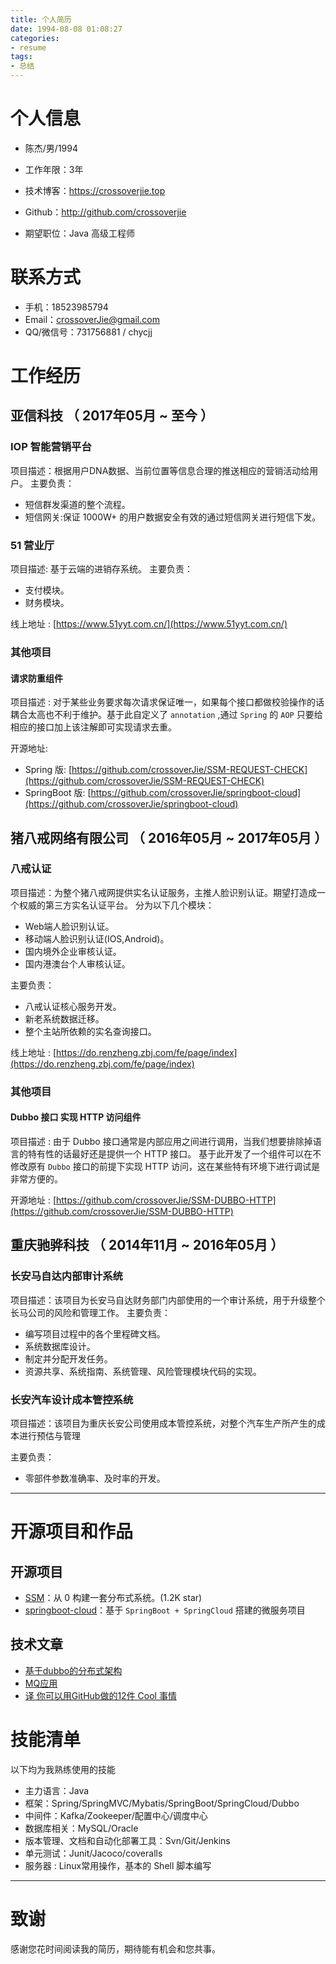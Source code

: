 ```yaml
---
title: 个人简历
date: 1994-08-08 01:08:27
categories: 
- resume
tags: 
- 总结
---
```


# 个人信息

 - 陈杰/男/1994 
 - 工作年限：3年
 - 技术博客：https://crossoverjie.top 
 - Github：http://github.com/crossoverjie 

 - 期望职位：Java 高级工程师

# 联系方式

- 手机：18523985794
- Email：crossoverJie@gmail.com
- QQ/微信号：731756881 / chycjj


# 工作经历
## 亚信科技 （ 2017年05月 ~ 至今 ）

### IOP 智能营销平台
项目描述：根据用户DNA数据、当前位置等信息合理的推送相应的营销活动给用户。
主要负责：
- 短信群发渠道的整个流程。
- 短信网关:保证 1000W+ 的用户数据安全有效的通过短信网关进行短信下发。


### 51 营业厅
项目描述: 基于云端的进销存系统。
主要负责：
- 支付模块。
- 财务模块。

线上地址 : [https://www.51yyt.com.cn/](https://www.51yyt.com.cn/)

### 其他项目
#### 请求防重组件
项目描述 : 对于某些业务要求每次请求保证唯一，如果每个接口都做校验操作的话耦合太高也不利于维护。基于此自定义了 `annotation` ,通过 `Spring` 的 `AOP` 只要给相应的接口加上该注解即可实现请求去重。

开源地址:
- Spring 版: [https://github.com/crossoverJie/SSM-REQUEST-CHECK](https://github.com/crossoverJie/SSM-REQUEST-CHECK)
- SpringBoot 版: [https://github.com/crossoverJie/springboot-cloud](https://github.com/crossoverJie/springboot-cloud)

  
## 猪八戒网络有限公司 （ 2016年05月 ~ 2017年05月 ）

### 八戒认证
项目描述：为整个猪八戒网提供实名认证服务，主推人脸识别认证。期望打造成一个权威的第三方实名认证平台。
分为以下几个模块：
- Web端人脸识别认证。
- 移动端人脸识别认证(IOS,Android)。
- 国内境外企业审核认证。
- 国内港澳台个人审核认证。

主要负责：
- 八戒认证核心服务开发。
- 新老系统数据迁移。
- 整个主站所依赖的实名查询接口。

线上地址 : [https://do.renzheng.zbj.com/fe/page/index](https://do.renzheng.zbj.com/fe/page/index)

### 其他项目

#### Dubbo 接口 实现 HTTP 访问组件
项目描述 : 由于 Dubbo 接口通常是内部应用之间进行调用，当我们想要排除掉语言的特有性的话最好还是提供一个 HTTP 接口。
基于此开发了一个组件可以在不修改原有 `Dubbo` 接口的前提下实现 HTTP 访问，这在某些特有环境下进行调试是非常方便的。

开源地址 : [https://github.com/crossoverJie/SSM-DUBBO-HTTP](https://github.com/crossoverJie/SSM-DUBBO-HTTP)


  ## 重庆驰骅科技 （ 2014年11月 ~ 2016年05月 ）
  
  ### 长安马自达内部审计系统
  
  项目描述：该项目为长安马自达财务部门内部使用的一个审计系统，用于升级整个长马公司的风险和管理工作。
主要负责：

- 编写项目过程中的各个里程碑文档。
- 系统数据库设计。
- 制定并分配开发任务。
- 资源共享、系统指南、系统管理、风险管理模块代码的实现。


### 长安汽车设计成本管控系统
项目描述：该项目为重庆长安公司使用成本管控系统，对整个汽车生产所产生的成本进行预估与管理

主要负责：
- 零部件参数准确率、及时率的开发。
  
---      
      
# 开源项目和作品

## 开源项目

  - [SSM](https://github.com/crossoverJie/SSM)：从 0 构建一套分布式系统。(1.2K star)
  - [springboot-cloud](https://github.com/crossoverJie/springboot-cloud)：基于 `SpringBoot + SpringCloud` 搭建的微服务项目

## 技术文章

- [ 基于dubbo的分布式架构](https://crossoverjie.top/2017/04/07/SSM11/)
- [ MQ应用](https://crossoverjie.top/2017/10/20/SSM17/)
- [译 你可以用GitHub做的12件 Cool 事情](https://crossoverjie.top/2017/11/05/translation1-12%20cool%20things%20you%20can%20do%20with%20GitHub/) 
    

    
    
# 技能清单

以下均为我熟练使用的技能

- 主力语言：Java 
- 框架：Spring/SpringMVC/Mybatis/SpringBoot/SpringCloud/Dubbo
- 中间件：Kafka/Zookeeper/配置中心/调度中心
- 数据库相关：MySQL/Oracle
- 版本管理、文档和自动化部署工具：Svn/Git/Jenkins
- 单元测试：Junit/Jacoco/coveralls
- 服务器 : Linux常用操作，基本的 Shell 脚本编写
      
---      
# 致谢
感谢您花时间阅读我的简历，期待能有机会和您共事。
      
